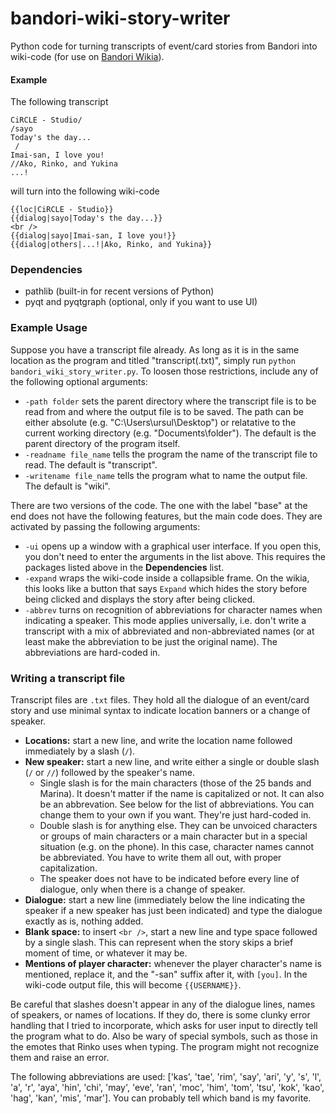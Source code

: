 # bandori-wiki-story-writer
Python code for turning transcripts of event/card stories from Bandori into wiki-code (for use on [Bandori Wikia](https://bandori.fandom.com)).

#### Example
The following transcript

```
CiRCLE - Studio/
/sayo
Today's the day...
 /
Imai-san, I love you!
//Ako, Rinko, and Yukina
...!
```

will turn into the following wiki-code

```
{{loc|CiRCLE - Studio}}
{{dialog|sayo|Today's the day...}}
<br />
{{dialog|sayo|Imai-san, I love you!}}
{{dialog|others|...!|Ako, Rinko, and Yukina}}
```
### Dependencies
- pathlib (built-in for recent versions of Python)
- pyqt and pyqtgraph (optional, only if you want to use UI)

### Example Usage
Suppose you have a transcript file already. As long as it is in the same location as the program and titled "transcript(.txt)", simply run `python bandori_wiki_story_writer.py`. To loosen those restrictions, include any of the following optional arguments:
- `-path folder` sets the parent directory where the transcript file is to be read from and where the output file is to be saved. The path can be either absolute (e.g. "C:\Users\ursul\Desktop") or relatative to the current working directory (e.g. "Documents\folder"). The default is the parent directory of the program itself.
- `-readname file_name` tells the program the name of the transcript file to read. The default is "transcript".
- `-writename file_name` tells the program what to name the output file. The default is "wiki".

There are two versions of the code. The one with the label "base" at the end does not have the following features, but the main code does. They are activated by passing the following arguments:
- `-ui` opens up a window with a graphical user interface. If you open this, you don't need to enter the arguments in the list above. This requires the packages listed above in the **Dependencies** list.
- `-expand` wraps the wiki-code inside a collapsible frame. On the wikia, this looks like a button that says `Expand` which hides the story before being clicked and displays the story after being clicked.
- `-abbrev` turns on recognition of abbreviations for character names when indicating a speaker. This mode applies universally, i.e. don't write a transcript with a mix of abbreviated and non-abbreviated names (or at least make the abbreviation to be just the original name). The abbreviations are hard-coded in.

### Writing a transcript file
Transcript files are `.txt` files. They hold all the dialogue of an event/card story and use minimal syntax to indicate location banners or a change of speaker.
- **Locations:** start a new line, and write the location name followed immediately by a slash (`/`). 
- **New speaker:** start a new line, and write either a single or double slash (`/` or `//`) followed by the speaker's name.
  - Single slash is for the main characters (those of the 25 bands and Marina). It doesn't matter if the name is capitalized or not. It can also be an abbrevation. See below for the list of abbreviations. You can change them to your own if you want. They're just hard-coded in.
  - Double slash is for anything else. They can be unvoiced characters or groups of main characters or a main character but in a special situation (e.g. on the phone). In this case, character names cannot be abbreviated. You have to write them all out, with proper capitalization.
  - The speaker does not have to be indicated before every line of dialogue, only when there is a change of speaker.
- **Dialogue:** start a new line (immediately below the line indicating the speaker if a new speaker has just been indicated) and type the dialogue exactly as is, nothing added.
- **Blank space:** to insert `<br />`, start a new line and type space followed by a single slash. This can represent when the story skips a brief moment of time, or whatever it may be.
- **Mentions of player character:** whenever the player character's name is mentioned, replace it, and the "-san" suffix after it, with `[you]`. In the wiki-code output file, this will become `{{USERNAME}}`.

Be careful that slashes doesn't appear in any of the dialogue lines, names of speakers, or names of locations. If they do, there is some clunky error handling that I tried to incorporate, which asks for user input to directly tell the program what to do. Also be wary of special symbols, such as those in the emotes that Rinko uses when typing. The program might not recognize them and raise an error.

The following abbreviations are used: ['kas', 'tae', 'rim', 'say', 'ari', 'y', 's', 'l', 'a', 'r', 'aya', 'hin', 'chi', 'may', 'eve', 'ran', 'moc', 'him', 'tom', 'tsu', 'kok', 'kao', 'hag', 'kan', 'mis', 'mar']. You can probably tell which band is my favorite.
